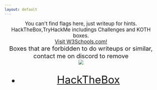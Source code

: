 ```yaml
---
layout: default
---
```


<center><big> You can't find flags here, just writeup for hints. </big></center>
<center><big> HackTheBox,TryHackMe includings Challenges and KOTH boxes. </big></center>
<center><big> <a href="https://www.w3schools.com/">Visit W3Schools.com!</a>
<center><big> Boxes that are forbidden to do writeups or similar, contact me on discord to remove <big><center>
<center><big> 



<center>
    <img src="https://i.etsystatic.com/23903102/r/il/efa2a2/2391953560/il_570xN.2391953560_gpfb.jpg">
</center>






* [<big>HackTheBox</big>](./hack-the-box.html)
